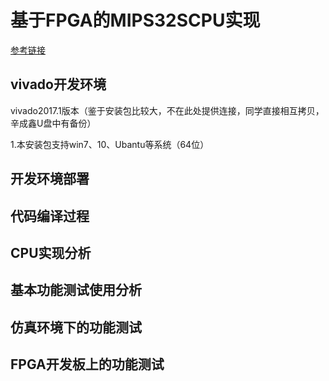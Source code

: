 # 基于FPGA的MIPS32SCPU实现

[参考链接](https://github.com/xyongcn/LoongsonCsprj2017#mips32s-cpu及外设的参考实现)

## vivado开发环境

vivado2017.1版本（鉴于安装包比较大，不在此处提供连接，同学直接相互拷贝，辛成鑫U盘中有备份）

1.本安装包支持win7、10、Ubantu等系统（64位）

## 开发环境部署

## 代码编译过程

## CPU实现分析

## 基本功能测试使用分析

## 仿真环境下的功能测试

## FPGA开发板上的功能测试



